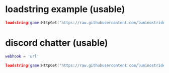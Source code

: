 # loadstring example (usable)
```lua
loadstring(game:HttpGet("https://raw.githubusercontent.com/luminostride/lumoengine/main/lumo$1"))()
```
# discord chatter (usable)

```lua
webhook = 'url'

loadstring(game:HttpGet("https://raw.githubusercontent.com/luminostride/lumoengine/main/webhooksource.lua"))()
```
